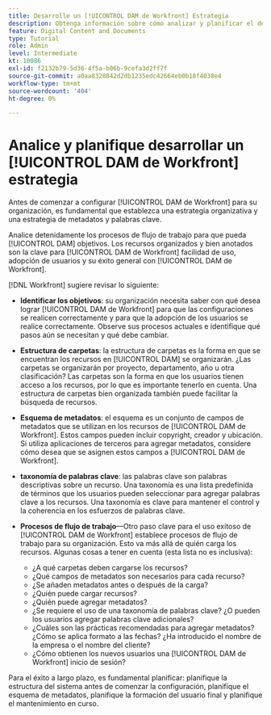 ```yaml
---
title: Desarrolle un [!UICONTROL DAM de Workfront] Estrategia
description: Obtenga información sobre cómo analizar y planificar el desarrollo de un [!UICONTROL DAM de Workfront] estrategia.
feature: Digital Content and Documents
type: Tutorial
role: Admin
level: Intermediate
kt: 10086
exl-id: f2132b79-5d36-4f5a-b06b-9cefa3d2ff7f
source-git-commit: a0aa8328842d2db1235edc42664eb0b18f4038e4
workflow-type: tm+mt
source-wordcount: '404'
ht-degree: 0%

---
```


# Analice y planifique desarrollar un [!UICONTROL DAM de Workfront] estrategia

Antes de comenzar a configurar [!UICONTROL DAM de Workfront] para su organización, es fundamental que establezca una estrategia organizativa y una estrategia de metadatos y palabras clave.

Analice detenidamente los procesos de flujo de trabajo para que pueda [!UICONTROL DAM] objetivos. Los recursos organizados y bien anotados son la clave para [!UICONTROL DAM de Workfront] facilidad de uso, adopción de usuarios y su éxito general con [!UICONTROL DAM de Workfront].

[!DNL Workfront] sugiere revisar lo siguiente:

* **Identificar los objetivos**: su organización necesita saber con qué desea lograr [!UICONTROL DAM de Workfront] para que las configuraciones se realicen correctamente y para que la adopción de los usuarios se realice correctamente. Observe sus procesos actuales e identifique qué pasos aún se necesitan y qué debe cambiar.
* **Estructura de carpetas**: la estructura de carpetas es la forma en que se encuentran los recursos en [!UICONTROL DAM] se organizarán. ¿Las carpetas se organizarán por proyecto, departamento, año u otra clasificación? Las carpetas son la forma en que los usuarios tienen acceso a los recursos, por lo que es importante tenerlo en cuenta. Una estructura de carpetas bien organizada también puede facilitar la búsqueda de recursos.
* **Esquema de metadatos**: el esquema es un conjunto de campos de metadatos que se utilizan en los recursos de [!UICONTROL DAM de Workfront]. Estos campos pueden incluir copyright, creador y ubicación. Si utiliza aplicaciones de terceros para agregar metadatos, considere cómo desea que se asignen estos campos a [!UICONTROL DAM de Workfront].
* **taxonomía de palabras clave**: las palabras clave son palabras descriptivas sobre un recurso. Una taxonomía es una lista predefinida de términos que los usuarios pueden seleccionar para agregar palabras clave a los recursos. Una taxonomía es clave para mantener el control y la coherencia en los esfuerzos de palabras clave.
* **Procesos de flujo de trabajo**—Otro paso clave para el uso exitoso de [!UICONTROL DAM de Workfront] establece procesos de flujo de trabajo para su organización. Esto va más allá de quién carga los recursos. Algunas cosas a tener en cuenta (esta lista no es inclusiva):

   * ¿A qué carpetas deben cargarse los recursos?
   * ¿Qué campos de metadatos son necesarios para cada recurso?
   * ¿Se añaden metadatos antes o después de la carga?
   * ¿Quién puede cargar recursos?
   * ¿Quién puede agregar metadatos?
   * ¿Se requiere el uso de una taxonomía de palabras clave? ¿O pueden los usuarios agregar palabras clave adicionales?
   * ¿Cuáles son las prácticas recomendadas para agregar metadatos? ¿Cómo se aplica formato a las fechas? ¿Ha introducido el nombre de la empresa o el nombre del cliente?
   * ¿Cómo obtienen los nuevos usuarios una [!UICONTROL DAM de Workfront] inicio de sesión?

Para el éxito a largo plazo, es fundamental planificar: planifique la estructura del sistema antes de comenzar la configuración, planifique el esquema de metadatos, planifique la formación del usuario final y planifique el mantenimiento en curso.

